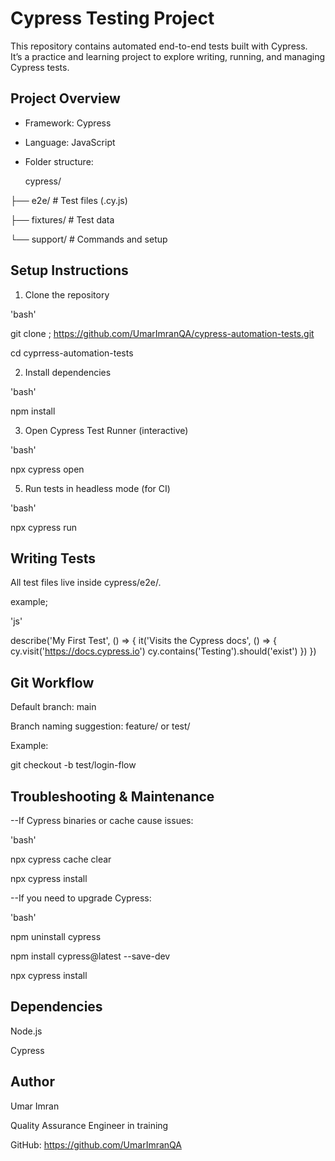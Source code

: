 # Cypress Testing Project

This repository contains automated end-to-end tests built with Cypress.  
It’s a practice and learning project to explore writing, running, and managing Cypress tests.

## Project Overview

- Framework: Cypress  
- Language: JavaScript  
- Folder structure:
  
  cypress/
  
├── e2e/ # Test files (.cy.js)

├── fixtures/ # Test data

└── support/ # Commands and setup



## Setup Instructions

1. Clone the repository
   
'bash'

 git clone ; https://github.com/UmarImranQA/cypress-automation-tests.git
 
 cd cyprress-automation-tests

2. Install dependencies

'bash'

npm install


3. Open Cypress Test Runner (interactive)
   
'bash'

npx cypress open


5. Run tests in headless mode (for CI)

'bash'

npx cypress run


## Writing Tests

All test files live inside cypress/e2e/.

example;

'js'

describe('My First Test', () => {
  it('Visits the Cypress docs', () => {
    cy.visit('https://docs.cypress.io')
    cy.contains('Testing').should('exist')
  })
})


## Git Workflow

Default branch: main

Branch naming suggestion: feature/<name> or test/<name>

Example:

git checkout -b test/login-flow

## Troubleshooting & Maintenance

--If Cypress binaries or cache cause issues:

'bash'

npx cypress cache clear

npx cypress install


--If you need to upgrade Cypress:

'bash'

npm uninstall cypress

npm install cypress@latest --save-dev

npx cypress install


## Dependencies

Node.js

Cypress

## Author

Umar Imran

Quality Assurance Engineer in training

GitHub: https://github.com/UmarImranQA
